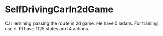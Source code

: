 # SelfDrivingCarIn2dGame
Car lernining passing the route in 2d game.
He have 5 ladars. For training use rl.
Rl have 1125 states and 4 actions.
